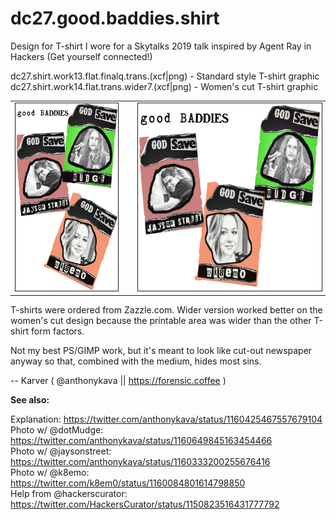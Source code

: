 # dc27.good.baddies.shirt
Design for T-shirt I wore for a Skytalks 2019 talk inspired by Agent Ray in Hackers (Get yourself connected!)

dc27.shirt.work13.flat.finalq.trans.(xcf|png) - Standard style T-shirt graphic<br />
dc27.shirt.work14.flat.trans.wider7.(xcf|png) - Women's cut T-shirt graphic<br />

<table>
  <tr>
    <td>
      <img border=1 bordercolor="#000" height=300 src="https://raw.githubusercontent.com/anthonykava/dc27.good.baddies.shirt/master/dc27.shirt.work13.flat.finalq.trans.preview.jpg" />
    </td>
    <td>
      &nbsp;
    </td>
    <td>
      <img border=1 bordercolor="#000" height=300 src="https://raw.githubusercontent.com/anthonykava/dc27.good.baddies.shirt/master/dc27.shirt.work14.flat.trans.wider7.preview.jpg" />
    </td>
  </tr>
</table>

T-shirts were ordered from Zazzle.com.  Wider version worked better on the women's cut design because the printable area was wider than the other T-shirt form factors.

Not my best PS/GIMP work, but it's meant to look like cut-out newspaper anyway so that, combined with the medium, hides most sins.

-- Karver ( @anthonykava || https://forensic.coffee )

<b>See also:</b>

Explanation: https://twitter.com/anthonykava/status/1160425467557679104<br />
Photo w/ @dotMudge: https://twitter.com/anthonykava/status/1160649845163454466<br />
Photo w/ @jaysonstreet: https://twitter.com/anthonykava/status/1160333200255676416<br />
Photo w/ @k8emo: https://twitter.com/k8em0/status/1160084801614798850<br />
Help from @hackerscurator: https://twitter.com/HackersCurator/status/1150823516431777792<br />

